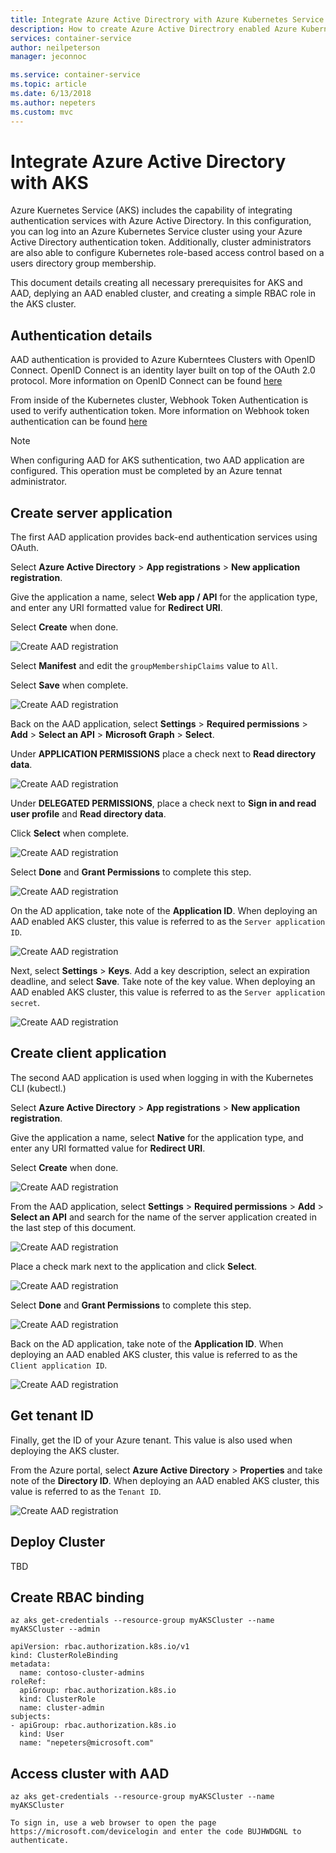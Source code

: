 ```yaml
---
title: Integrate Azure Active Directrory with Azure Kubernetes Service
description: How to create Azure Active Directrory enabled Azure Kubernetes Service clusters.
services: container-service
author: neilpeterson
manager: jeconnoc

ms.service: container-service
ms.topic: article
ms.date: 6/13/2018
ms.author: nepeters
ms.custom: mvc
---
```


# Integrate Azure Active Directory with AKS

Azure Kuernetes Service (AKS) includes the capability of integrating authentication services with Azure Active Directory. In this configuration, you can log into an Azure Kubernetes Service cluster using your Azure Active Directory authentication token. Additionally, cluster administrators are also able to configure Kubernetes role-based access control based on a users directory group membership.

This document details creating all necessary prerequisites for AKS and AAD, deplying an AAD enabled cluster, and creating a simple RBAC role in the AKS cluster.

## Authentication details

AAD authentication is provided to Azure Kuberntees Clusters with OpenID Connect. OpenID Connect is an identity layer built on top of the OAuth 2.0 protocol. More information on OpenID Connect can be found [here](https://kubernetes.io/docs/reference/access-authn-authz/authentication/#webhook-token-authentication)

From inside of the Kubernetes cluster, Webhook Token Authentication is used to verify authentication token. More information on Webhook token authentication can be found [here](https://kubernetes.io/docs/reference/access-authn-authz/authentication/#webhook-token-authentication)

> [!NOTE]
> When configuring AAD for AKS suthentication, two AAD application are configured. This operation must be completed by an Azure tennat administrator.

## Create server application

The first AAD application provides back-end authentication services using OAuth.

Select **Azure Active Directory** > **App registrations** > **New application registration**.

Give the application a name, select **Web app / API** for the application type, and enter any URI formatted value for **Redirect URI**.

Select **Create** when done.

![Create AAD registration](media/aad-integration/app-registration.png)

Select **Manifest** and edit the `groupMembershipClaims` value to `All`.

Select **Save** when complete.

![Create AAD registration](media/aad-integration/edit-manifest.png)

Back on the AAD application, select **Settings** > **Required permissions** > **Add** > **Select an API** > **Microsoft Graph** > **Select**.

Under **APPLICATION PERMISSIONS** place a check next to **Read directory data**.

![Create AAD registration](media/aad-integration/read-directory.png)

Under **DELEGATED PERMISSIONS**, place a check next to **Sign in and read user profile** and **Read directory data**.

Click **Select** when complete.

![Create AAD registration](media/aad-integration/delegated-permissions.png)

Select **Done** and **Grant Permissions** to complete this step.

![Create AAD registration](media/aad-integration/grant-permissions.png)

On the AD application, take note of the **Application ID**. When deploying an AAD enabled AKS cluster, this value is referred to as the `Server application ID`.

![Create AAD registration](media/aad-integration/application-id.png)

Next, select **Settings** > **Keys**. Add a key description, select an expiration deadline, and select **Save**. Take note of the key value. When deploying an AAD enabled AKS cluster, this value is referred to as the `Server application secret`.

![Create AAD registration](media/aad-integration/application-key.png)

## Create client application

The second AAD application is used when logging in with the Kubernetes CLI (kubectl.)

Select **Azure Active Directory** > **App registrations** > **New application registration**.

Give the application a name, select **Native** for the application type, and enter any URI formatted value for **Redirect URI**.

Select **Create** when done.

![Create AAD registration](media/aad-integration/app-registration-client.png)

From the AAD application, select **Settings** > **Required permissions** > **Add** > **Select an API** and search for the name of the server application created in the last step of this document.

![Create AAD registration](media/aad-integration/select-api.png)

Place a check mark next to the application and click **Select**.

![Create AAD registration](media/aad-integration/select-server-app.png)

Select **Done** and **Grant Permissions** to complete this step.

![Create AAD registration](media/aad-integration/grant-permissions-client.png)

Back on the AD application, take note of the **Application ID**. When deploying an AAD enabled AKS cluster, this value is referred to as the `Client application ID`.

![Create AAD registration](media/aad-integration/application-id-client.png)

## Get tenant ID

Finally, get the ID of your Azure tenant. This value is also used when deploying the AKS cluster.

From the Azure portal, select **Azure Active Directory** > **Properties** and take note of the **Directory ID**. When deploying an AAD enabled AKS cluster, this value is referred to as the `Tenant ID`.

![Create AAD registration](media/aad-integration/tenant-id.png)

## Deploy Cluster

TBD

## Create RBAC binding

```
az aks get-credentials --resource-group myAKSCluster --name myAKSCluster --admin
```

```
apiVersion: rbac.authorization.k8s.io/v1
kind: ClusterRoleBinding
metadata:
  name: contoso-cluster-admins
roleRef:
  apiGroup: rbac.authorization.k8s.io
  kind: ClusterRole
  name: cluster-admin
subjects:
- apiGroup: rbac.authorization.k8s.io
  kind: User
  name: "nepeters@microsoft.com"
```

## Access cluster with AAD

```
az aks get-credentials --resource-group myAKSCluster --name myAKSCluster
```

```
To sign in, use a web browser to open the page https://microsoft.com/devicelogin and enter the code BUJHWDGNL to authenticate.
```
